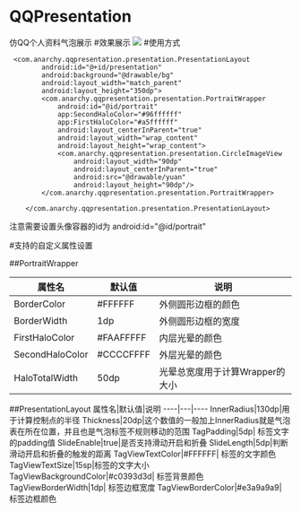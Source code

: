 # QQPresentation
仿QQ个人资料气泡展示
#效果展示
![](https://github.com/AlphaBoom/QQPresentation/raw/master/QQPresentation.gif)
#使用方式

```
 <com.anarchy.qqpresentation.presentation.PresentationLayout
        android:id="@+id/presentation"
        android:background="@drawable/bg"
        android:layout_width="match_parent"
        android:layout_height="350dp">
        <com.anarchy.qqpresentation.presentation.PortraitWrapper
            android:id="@id/portrait"
            app:SecondHaloColor="#96ffffff"
            app:FirstHaloColor="#a5ffffff"
            android:layout_centerInParent="true"
            android:layout_width="wrap_content"
            android:layout_height="wrap_content">
            <com.anarchy.qqpresentation.presentation.CircleImageView
                android:layout_width="90dp"
                android:layout_centerInParent="true"
                android:src="@drawable/yuan"
                android:layout_height="90dp"/>
        </com.anarchy.qqpresentation.presentation.PortraitWrapper>

    </com.anarchy.qqpresentation.presentation.PresentationLayout>
```
注意需要设置头像容器的id为 android:id="@id/portrait"

#支持的自定义属性设置

##PortraitWrapper

属性名|默认值|说明
---|---|----
BorderColor|#FFFFFF|外侧圆形边框的颜色
BorderWidth|1dp|外侧圆形边框的宽度
FirstHaloColor|#FAAFFFFF|内层光晕的颜色
SecondHaloColor|#CCCCFFFF|外层光晕的颜色
HaloTotalWidth|50dp|光晕总宽度用于计算Wrapper的大小

##PresentationLayout
属性名|默认值|说明
----|---|----
InnerRadius|130dp|用于计算控制点的半径
Thickness|20dp|这个数值的一般加上InnerRadius就是气泡表在所在位置，并且也是气泡标签不规则移动的范围
TagPadding|5dp| 标签文字的padding值
SlideEnable|true|是否支持滑动开启和折叠
SlideLength|5dp|判断滑动开启和折叠的触发的距离
TagViewTextColor|#FFFFFF| 标签的文字颜色
TagViewTextSize|15sp|标签的文字大小
TagViewBackgroundColor|#c0393d3d| 标签背景颜色
TagViewBorderWidth|1dp| 标签边框宽度
TagViewBorderColor|#e3a9a9a9| 标签边框颜色
